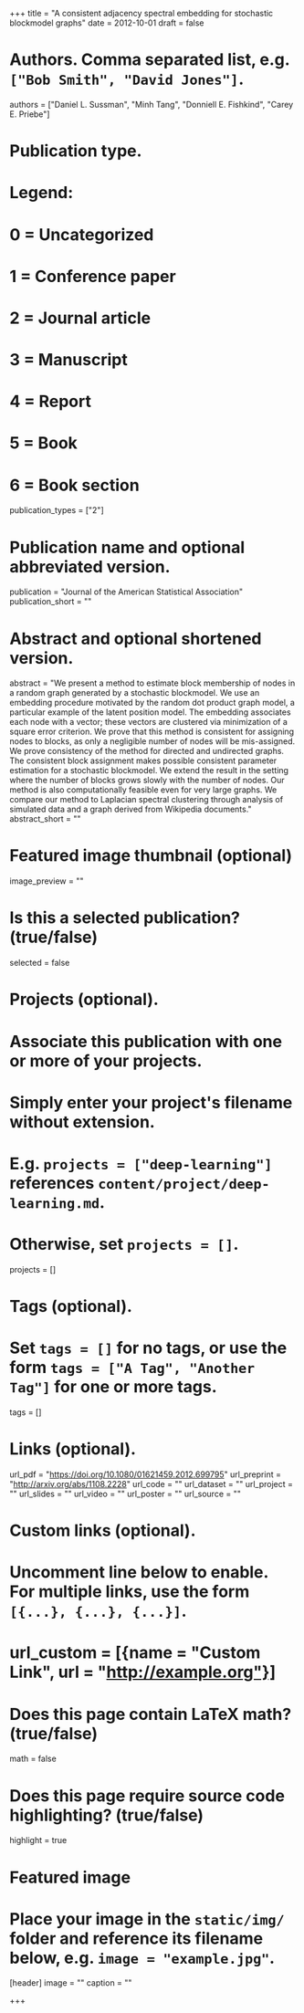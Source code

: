 +++
title = "A consistent adjacency spectral embedding for stochastic blockmodel graphs"
date = 2012-10-01 
draft = false

# Authors. Comma separated list, e.g. `["Bob Smith", "David Jones"]`.
authors = ["Daniel L. Sussman", "Minh Tang", "Donniell E. Fishkind", "Carey E. Priebe"]

# Publication type.
# Legend:
# 0 = Uncategorized
# 1 = Conference paper
# 2 = Journal article
# 3 = Manuscript
# 4 = Report
# 5 = Book
# 6 = Book section
publication_types = ["2"]

# Publication name and optional abbreviated version.
publication = "Journal of the American Statistical Association"
publication_short = ""

# Abstract and optional shortened version.
abstract = "We present a method to estimate block membership of nodes in a random graph generated by a stochastic blockmodel. We use an embedding procedure motivated by the random dot product graph model, a particular example of the latent position model. The embedding associates each node with a vector; these vectors are clustered via minimization of a square error criterion. We prove that this method is consistent for assigning nodes to blocks, as only a negligible number of nodes will be mis-assigned. We prove consistency of the method for directed and undirected graphs. The consistent block assignment makes possible consistent parameter estimation for a stochastic blockmodel. We extend the result in the setting where the number of blocks grows slowly with the number of nodes. Our method is also computationally feasible even for very large graphs. We compare our method to Laplacian spectral clustering through analysis of simulated data and a graph derived from Wikipedia documents."
abstract_short = ""

# Featured image thumbnail (optional)
image_preview = ""

# Is this a selected publication? (true/false)
selected = false

# Projects (optional).
#   Associate this publication with one or more of your projects.
#   Simply enter your project's filename without extension.
#   E.g. `projects = ["deep-learning"]` references `content/project/deep-learning.md`.
#   Otherwise, set `projects = []`.
projects = []

# Tags (optional).
#   Set `tags = []` for no tags, or use the form `tags = ["A Tag", "Another Tag"]` for one or more tags.
tags = []

# Links (optional).
url_pdf = "https://doi.org/10.1080/01621459.2012.699795"
url_preprint = "http://arxiv.org/abs/1108.2228"
url_code = ""
url_dataset = ""
url_project = ""
url_slides = ""
url_video = ""
url_poster = ""
url_source = ""

# Custom links (optional).
#   Uncomment line below to enable. For multiple links, use the form `[{...}, {...}, {...}]`.
# url_custom = [{name = "Custom Link", url = "http://example.org"}]

# Does this page contain LaTeX math? (true/false)
math = false

# Does this page require source code highlighting? (true/false)
highlight = true

# Featured image
# Place your image in the `static/img/` folder and reference its filename below, e.g. `image = "example.jpg"`.
[header]
image = ""
caption = ""

+++
